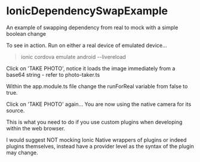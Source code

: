 # IonicDependencySwapExample
An example of swapping dependency from real to mock with a simple boolean change

To see in action.  Run on either a real device of emulated device...

> ionic cordova emulate android --livereload

Click on 'TAKE PHOTO', notice it loads the image immediately from a base64 string - refer to photo-taker.ts

Within the app.module.ts file change the runForReal variable from false to true.

Click on 'TAKE PHOTO' again... You are now using the native camera for its source.

This is what you need to do if you use custom plugins when developing within the web browser.


I would suggest NOT mocking Ionic Native wrappers of plugins or indeed plugins themselves, instead have a provider level as the syntax of the plugin may change.
